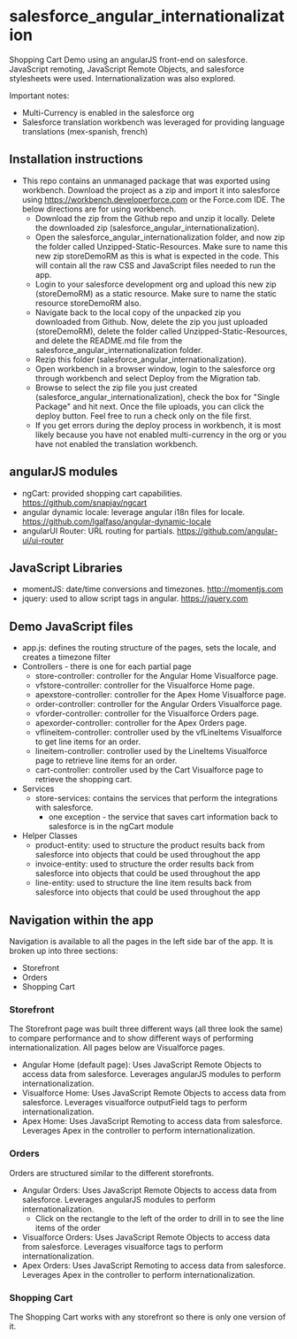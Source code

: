 # salesforce_angular_internationalization
Shopping Cart Demo using an angularJS front-end on salesforce.  JavaScript remoting, JavaScript Remote Objects, and salesforce stylesheets were used.  Internationalization was also explored.

Important notes: 

* Multi-Currency is enabled in the salesforce org
* Salesforce translation workbench was leveraged for providing language translations (mex-spanish, french)

## Installation instructions

* This repo contains an unmanaged package that was exported using workbench.  Download the project as a zip and import it into salesforce using https://workbench.developerforce.com or the Force.com IDE. The below directions are for using workbench.
  * Download the zip from the Github repo and unzip it locally.  Delete the downloaded zip (salesforce_angular_internationalization).
  * Open the salesforce_angular_internationalization folder, and now zip the folder called Unzipped-Static-Resources.  Make sure to name this new zip storeDemoRM as this is what is expected in the code.  This will contain all the raw CSS and JavaScript files needed to run the app.
  * Login to your salesforce development org and upload this new zip (storeDemoRM) as a static resource.  Make sure to name the static resource storeDemoRM also.
  * Navigate back to the local copy of the unpacked zip you downloaded from Github.  Now, delete the zip you just uploaded (storeDemoRM), delete the folder called Unzipped-Static-Resources, and delete the README.md file from the salesforce_angular_internationalization folder.
  * Rezip this folder (salesforce_angular_internationalization).
  * Open workbench in a browser window, login to the salesforce org through workbench and select Deploy from the Migration tab.
  * Browse to select the zip file you just created (salesforce_angular_internationalization), check the box for "Single Package"  and hit next.  Once the file uploads, you can click the deploy button.  Feel free to run a check only on the file first.  
  * If you get errors during the deploy process in workbench, it is most likely because you have not enabled multi-currency in the org or you have not enabled the translation workbench.

## angularJS modules
  
* ngCart: provided shopping cart capabilities. https://github.com/snapjay/ngcart
* angular dynamic locale: leverage angular i18n files for locale. https://github.com/lgalfaso/angular-dynamic-locale
* angularUI Router: URL routing for partials. https://github.com/angular-ui/ui-router

## JavaScript Libraries

* momentJS: date/time conversions and timezones. http://momentjs.com
* jquery: used to allow script tags in angular. https://jquery.com

## Demo JavaScript files

* app.js: defines the routing structure of the pages, sets the locale, and creates a timezone filter
* Controllers - there is one for each partial page
  * store-controller: controller for the Angular Home Visualforce page.
  * vfstore-controller: controller for the Visualforce Home page.
  * apexstore-controller: controller for the Apex Home Visualforce page.
  * order-controller: controller for the Angular Orders Visualforce page.
  * vforder-controller: controller for the Visualforce Orders page.
  * apexorder-controller: controller for the Apex Orders page.
  * vflineitem-controller: controller used by the vfLineItems Visualforce to get line items for an order.
  * lineitem-controller: controller used by the LineItems Visualforce page to retrieve line items for an order.
  * cart-controller: controller used by the Cart Visualforce page to retrieve the shopping cart.
* Services
  * store-services: contains the services that perform the integrations with salesforce.
    * one exception - the service that saves cart information back to salesforce is in the ngCart module
* Helper Classes
  * product-entity: used to structure the product results back from salesforce into objects that could be used throughout the app
  * invoice-entity: used to structure the order results back from salesforce into objects that could be used throughout the app
  * line-entity: used to structure the line item results back from salesforce into objects that could be used throughout the app

## Navigation within the app
Navigation is available to all the pages in the left side bar of the app.  It is broken up into three sections:

* Storefront
* Orders
* Shopping Cart
  
### Storefront
The Storefront page was built three different ways (all three look the same) to compare performance and to show different ways of performing internationalization. All pages below are Visualforce pages. 
  
* Angular Home (default page): Uses JavaScript Remote Objects to access data from salesforce.  Leverages angularJS modules to perform internationalization.
* Visualforce Home: Uses JavaScript Remote Objects to access data from salesforce.  Leverages visualforce outputField tags to perform internationalization.
* Apex Home: Uses JavaScript Remoting to access data from salesforce. Leverages Apex in the controller to perform internationalization.
  
### Orders
Orders are structured similar to the different storefronts.

* Angular Orders: Uses JavaScript Remote Objects to access data from salesforce.  Leverages angularJS modules to perform internationalization.
  * Click on the rectangle to the left of the order to drill in to see the line items of the order
* Visualforce Orders: Uses JavaScript Remote Objects to access data from salesforce.  Leverages visualforce <outputField> tags to perform internationalization.
* Apex Orders: Uses JavaScript Remoting to access data from salesforce. Leverages Apex in the controller to perform internationalization.

### Shopping Cart
The Shopping Cart works with any storefront so there is only one version of it.
